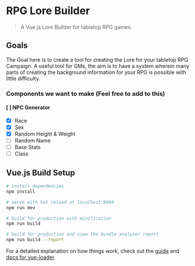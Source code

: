 # RPG Lore Builder

> A Vue.js Lore Builder for tabletop RPG games.

## Goals

The Goal here is to create a tool for creating the Lore for your tabletop RPG Campaign. A useful tool for GMs, the aim is to have a system wherein many parts of creating the background information for your RPG is possible with little difficulty.

### Components we want to make (Feel free to add to this)

#### [ ] NPC Generator
- [x] Race
- [x] Sex
- [x] Random Height & Weight
- [ ] Random Name
- [ ] Base Stats
- [ ] Class

## Vue.js Build Setup

``` bash
# install dependencies
npm install

# serve with hot reload at localhost:8080
npm run dev

# build for production with minification
npm run build

# build for production and view the bundle analyzer report
npm run build --report
```

For a detailed explanation on how things work, check out the [guide](http://vuejs-templates.github.io/webpack/) and [docs for vue-loader](http://vuejs.github.io/vue-loader).
